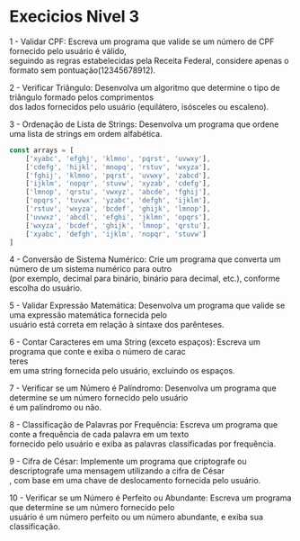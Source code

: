# Execicios Nivel 3

1 - Validar CPF: Escreva um programa que valide se um número de CPF fornecido pelo usuário é válido, <br>
seguindo as regras estabelecidas pela Receita Federal, considere apenas o formato sem pontuação(12345678912).

2 - Verificar Triângulo: Desenvolva um algoritmo que determine o tipo de triângulo formado pelos comprimentos <br>
dos lados fornecidos pelo usuário (equilátero, isósceles ou escaleno).

3 - Ordenação de Lista de Strings: Desenvolva um programa que ordene uma lista de strings em ordem alfabética.

```javascript
const arrays = [
    ['xyabc', 'efghj', 'klmno', 'pqrst', 'uvwxy'],
    ['cdefg', 'hijkl', 'mnopq', 'rstuv', 'wxyza'],
    ['fghij', 'klmno', 'pqrst', 'uvwxy', 'zabcd'],
    ['ijklm', 'nopqr', 'stuvw', 'xyzab', 'cdefg'],
    ['lmnop', 'qrstu', 'vwxyz', 'abcde', 'fghij'],
    ['opqrs', 'tuvwx', 'yzabc', 'defgh', 'ijklm'],
    ['rstuv', 'wxyza', 'bcdef', 'ghijk', 'lmnop'],
    ['uvwxz', 'abcdl', 'efghi', 'jklmn', 'opqrs'],
    ['wxyza', 'bcdef', 'ghijk', 'lmnop', 'qrstu'],
    ['xyabc', 'defgh', 'ijklm', 'nopqr', 'stuvw']
]
```


4 - Conversão de Sistema Numérico: Crie um programa que converta um número de um sistema numérico para outro<br>
 (por exemplo, decimal para binário, binário para decimal, etc.), conforme escolha do usuário.

5 - Validar Expressão Matemática: Desenvolva um programa que valide se uma expressão matemática fornecida pelo<br>
 usuário está correta em relação à sintaxe dos parênteses.

6 - Contar Caracteres em uma String (exceto espaços): Escreva um programa que conte e exiba o número de carac<br>
teres<br>
 em uma string fornecida pelo usuário, excluindo os espaços.

7 - Verificar se um Número é Palíndromo: Desenvolva um programa que determine se um número fornecido pelo usuário <br>
é um palíndromo ou não. 

8 - Classificação de Palavras por Frequência: Escreva um programa que conte a frequência de cada palavra em um texto<br>
 fornecido pelo usuário e exiba as palavras classificadas por frequência.

9 - Cifra de César: Implemente um programa que criptografe ou descriptografe uma mensagem utilizando a cifra de César<br>,
 com base em uma chave de deslocamento fornecida pelo usuário.

10 - Verificar se um Número é Perfeito ou Abundante: Escreva um programa que determine se um número fornecido pelo <br>
usuário é um número perfeito ou um número abundante, e exiba sua classificação.
